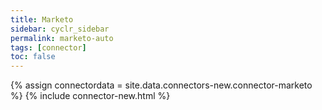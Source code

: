 ```yaml
---
title: Marketo
sidebar: cyclr_sidebar
permalink: marketo-auto
tags: [connector]
toc: false
---
```

{% assign connectordata = site.data.connectors-new.connector-marketo %}
{% include connector-new.html %}	